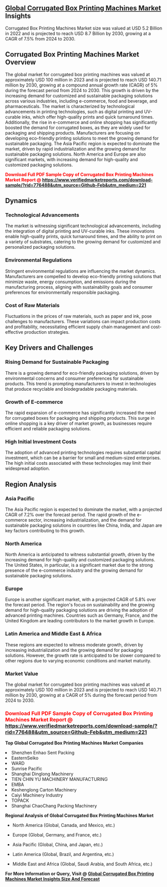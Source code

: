 <h2><a href="https://www.verifiedmarketreports.com/download-sample/?rid=776488&amp;utm_source=Github&amp;utm_medium=221" target="_blank">Global Corrugated Box Printing Machines Market</a> Insights</h2><p>Corrugated Box Printing Machines Market size was valued at USD 5.2 Billion in 2022 and is projected to reach USD 8.7 Billion by 2030, growing at a CAGR of 7.5% from 2024 to 2030.</p><p> <h2>Corrugated Box Printing Machines Market Overview</h2> <p>The global market for corrugated box printing machines was valued at approximately USD 100 million in 2023 and is projected to reach USD 140.71 million by 2030, growing at a compound annual growth rate (CAGR) of 5% during the forecast period from 2024 to 2030. This growth is driven by the increasing demand for customized and sustainable packaging solutions across various industries, including e-commerce, food and beverage, and pharmaceuticals. The market is characterized by technological advancements in printing technologies, such as digital printing and UV-curable inks, which offer high-quality prints and quick turnaround times. Additionally, the rise in e-commerce and online shopping has significantly boosted the demand for corrugated boxes, as they are widely used for packaging and shipping products. Manufacturers are focusing on developing eco-friendly printing solutions to meet the growing demand for sustainable packaging. The Asia Pacific region is expected to dominate the market, driven by rapid industrialization and the growing demand for sustainable packaging solutions. North America and Europe are also significant markets, with increasing demand for high-quality and customized packaging solutions. </p> <p><strong><p><span class=""><span style="color: #ff0000;"><strong>Download Full PDF Sample Copy of Corrugated Box Printing Machines Market Report</strong> @ </span><a href="https://www.verifiedmarketreports.com/download-sample/?rid=776488&amp;utm_source=Github-Feb&amp;utm_medium=221" target="_blank">https://www.verifiedmarketreports.com/download-sample/?rid=776488&amp;utm_source=Github-Feb&amp;utm_medium=221</a></span></p></strong></p> <h2>Dynamics</h2> <h3>Technological Advancements</h3> <p>The market is witnessing significant technological advancements, including the integration of digital printing and UV-curable inks. These innovations enable high-quality prints, quick turnaround times, and the ability to print on a variety of substrates, catering to the growing demand for customized and personalized packaging solutions. </p> <h3>Environmental Regulations</h3> <p>Stringent environmental regulations are influencing the market dynamics. Manufacturers are compelled to develop eco-friendly printing solutions that minimize waste, energy consumption, and emissions during the manufacturing process, aligning with sustainability goals and consumer preferences for environmentally responsible packaging. </p> <h3>Cost of Raw Materials</h3> <p>Fluctuations in the prices of raw materials, such as paper and ink, pose challenges to manufacturers. These variations can impact production costs and profitability, necessitating efficient supply chain management and cost-effective production strategies. </p> <h2>Key Drivers and Challenges</h2> <h3>Rising Demand for Sustainable Packaging</h3> <p>There is a growing demand for eco-friendly packaging solutions, driven by environmental concerns and consumer preferences for sustainable products. This trend is prompting manufacturers to invest in technologies that produce recyclable and biodegradable packaging materials. </p> <h3>Growth of E-commerce</h3> <p>The rapid expansion of e-commerce has significantly increased the need for corrugated boxes for packaging and shipping products. This surge in online shopping is a key driver of market growth, as businesses require efficient and reliable packaging solutions. </p> <h3>High Initial Investment Costs</h3> <p>The adoption of advanced printing technologies requires substantial capital investment, which can be a barrier for small and medium-sized enterprises. The high initial costs associated with these technologies may limit their widespread adoption. </p> <h2>Region Analysis</h2> <h3>Asia Pacific</h3> <p>The Asia Pacific region is expected to dominate the market, with a projected CAGR of 7.2% over the forecast period. The rapid growth of the e-commerce sector, increasing industrialization, and the demand for sustainable packaging solutions in countries like China, India, and Japan are key factors contributing to this growth. </p> <h3>North America</h3> <p>North America is anticipated to witness substantial growth, driven by the increasing demand for high-quality and customized packaging solutions. The United States, in particular, is a significant market due to the strong presence of the e-commerce industry and the growing demand for sustainable packaging solutions. </p> <h3>Europe</h3> <p>Europe is another significant market, with a projected CAGR of 5.8% over the forecast period. The region's focus on sustainability and the growing demand for high-quality packaging solutions are driving the adoption of advanced printing machines. Countries such as Germany, France, and the United Kingdom are leading contributors to the market growth in Europe. </p> <h3>Latin America and Middle East & Africa</h3> <p>These regions are expected to witness moderate growth, driven by increasing industrialization and the growing demand for packaging solutions. However, the growth rate is anticipated to be slower compared to other regions due to varying economic conditions and market maturity. </p> <h3>Market Value</h3> <p>The global market for corrugated box printing machines was valued at approximately USD 100 million in 2023 and is projected to reach USD 140.71 million by 2030, growing at a CAGR of 5% during the forecast period from 2024 to 2030. </p> <h3><p><span class=""><span style="color: #ff0000;"><strong>Download Full PDF Sample Copy of Corrugated Box Printing Machines Market Report</strong> @ </span><a href="https://www.verifiedmarketreports.com/download-sample/?rid=776488&amp;utm_source=Github-Feb&amp;utm_medium=221" target="_blank">https://www.verifiedmarketreports.com/download-sample/?rid=776488&amp;utm_source=Github-Feb&amp;utm_medium=221</a></span></p></h3> </p><p><strong>Top Global Corrugated Box Printing Machines Market Companies</strong></p><div data-test-id=""><p><li>Shenzhen Enhao Sent Packing</li><li> EasternSeiko</li><li> WARD</li><li> Sunrise Pacific</li><li> Shanghai Dinglong Machinery</li><li> TIEN CHIN YU MACHINERY MANUFACTURING</li><li> EMBA</li><li> Keshenglong Carton Machinery</li><li> Caiyi Machinery Industry</li><li> TOPACK</li><li> Shanghai ChaoChang Packing Machinery</li></p><div><strong>Regional Analysis of&nbsp;Global Corrugated Box Printing Machines Market</strong></div><ul><li dir="ltr"><p dir="ltr">North America&nbsp;(Global, Canada, and Mexico, etc.)</p></li><li dir="ltr"><p dir="ltr">Europe (Global, Germany, and France, etc.)</p></li><li dir="ltr"><p dir="ltr">Asia Pacific&nbsp;(Global, China, and Japan, etc.)</p></li><li dir="ltr"><p dir="ltr">Latin America&nbsp;(Global, Brazil, and Argentina, etc.)</p></li><li dir="ltr">Middle East and Africa&nbsp;(Global, Saudi Arabia, and South Africa, etc.)</li></ul><p><strong>For More Information or Query, Visit @&nbsp;</strong><strong><a href="https://www.verifiedmarketreports.com/product/corrugated-box-printing-machines-market/?utm_source=Github&amp;utm_medium=221" target="_blank">Global Corrugated Box Printing Machines Market Insights Size And Forecast</a></strong></p></div>
